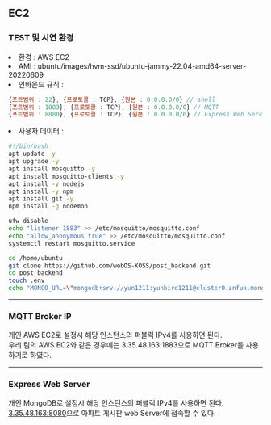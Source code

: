 ## EC2
### TEST 및 시연 환경
<li>환경 : AWS EC2</li>
<li>AMI : ubuntu/images/hvm-ssd/ubuntu-jammy-22.04-amd64-server-20220609</li>
<li>인바운드 규칙 : </li>

```javascript
{포트범위 : 22}, {프로토콜 : TCP}, {원본 : 0.0.0.0/0} // shell
{포트범위 : 1883}, {프로토콜 : TCP}, {원본 : 0.0.0.0/0} // MQTT
{포트범위 : 8080}, {프로토콜 : TCP}, {원본 : 0.0.0.0/0} // Express Web Server
```
<li>사용자 데이터 : </li>

```bash
#!/bin/bash
apt update -y
apt upgrade -y
apt install mosquitto -y
apt install mosquitto-clients -y
apt install -y nodejs
apt install -y npm
apt install git -y
npm install -g nodemon

ufw disable
echo "listener 1883" >> /etc/mosquitto/mosquitto.conf
echo "allow_anonymous true" >> /etc/mosquitto/mosquitto.conf
systemctl restart mosquitto.service

cd /home/ubuntu
git clone https://github.com/webOS-KOSS/post_backend.git
cd post_backend
touch .env
echo "MONGO_URL=\"mongodb+srv://yun1211:yunbird1211@cluster0.znfuk.mongodb.net/Cluster0?retryWrites=true&w=majority\"" >> .env
```
---
### MQTT Broker IP
개인 AWS EC2로 설정시 해당 인스턴스의 퍼블릭 IPv4를 사용하면 된다.<br/>
우리 팀의 AWS EC2와 같은 경우에는 3.35.48.163:1883으로 MQTT Broker를 사용하기로 하였다.

---
### Express Web Server
개인 MongoDB로 설정시 해당 인스턴스의 퍼블릭 IPv4를 사용하면 된다.<br/>
<a href="3.35.48.163:8080">3.35.48.163:8080</a>으로 아파트 게시판 web Server에 접속할 수 있다.
